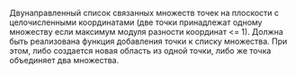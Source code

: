 Двунаправленный список связанных множеств точек на плоскости с целочисленными координатами (две точки принадлежат одному множеству если максимум модуля разности координат <= 1). Должна быть реализована функция добавления точки к списку множества. При этом, либо создается новая область из одной точки, либо же точка объединяет два множества.
